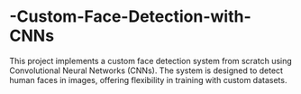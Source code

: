 # -Custom-Face-Detection-with-CNNs
This project implements a custom face detection system from scratch using Convolutional Neural Networks (CNNs). The system is designed to detect human faces in images, offering flexibility in training with custom datasets.
